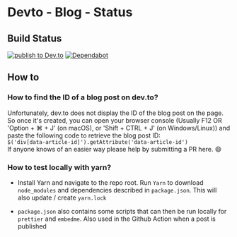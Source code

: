 # Devto - Blog - Status

## Build Status

[![publish to Dev.to](https://github.com/Pwd9000-ML/blog-devto/actions/workflows/publish-to-devto.yml/badge.svg?branch=master)](https://github.com/Pwd9000-ML/blog-devto/actions/workflows/publish-to-devto.yml) [![Dependabot](https://badgen.net/badge/Dependabot/enabled/green?icon=dependabot)](https://dependabot.com/)

## How to

### How to find the ID of a blog post on dev.to?

Unfortunately, dev.to does not display the ID of the blog post on the page. So once it's created, you can open your browser console (Usually F12 OR 'Option + ⌘ + J' (on macOS), or 'Shift + CTRL + J' (on Windows/Linux)) and paste the following code to retrieve the blog post ID:  
`$('div[data-article-id]').getAttribute('data-article-id')`  
If anyone knows of an easier way please help by submitting a PR here. :smile:

### How to test locally with yarn?

- Install Yarn and navigate to the repo root. Run `Yarn` to download `node_modules` and dependencies described in `package.json`. This will also update / create `yarn.lock`

- `package.json` also contains some scripts that can then be run locally for `prettier` and `embedme`. Also used in the Github Action when a post is published
